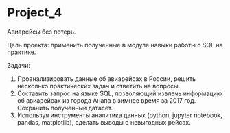 # Project_4

Авиарейсы без потерь.

Цель проекта: применить полученные в модуле навыки работы с SQL на практике.

Задачи:
1. Проанализировать данные об авиарейсах в России, решить несколько практических задач и ответить на вопросы.
2. Составить запрос на языке SQL, позволяющий извлечь информацию об авиарейсах из города Анапа в зимнее время за 2017 год. Сохранить полученный датасет.
3. Используя инструменты аналитика данных (python, jupyter notebook, pandas, matplotlib), сделать выводы о невыгодных рейсах.
